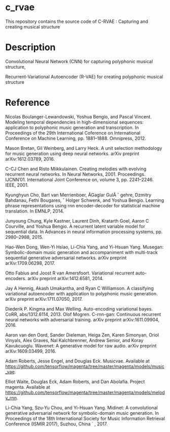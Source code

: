 # c_rvae
This repository contains the source code of C-RVAE : Capturing and creating musical structure

# Description

Convolutional Neural Network (CNN) for capturing polyphonic musical structure,

Recurrent-Variational Autoencoder (R-VAE) for creating polyphonic musical structure

# Reference
Nicolas Boulanger-Lewandowski, Yoshua Bengio, and Pascal Vincent. Modeling temporal dependencies
in high-dimensional sequences: application to polyphonic music generation and transcription.
In Proceedings of the 29th International Coference on International Conference on Machine
Learning, pp. 1881–1888. Omnipress, 2012.

Mason Bretan, Gil Weinberg, and Larry Heck. A unit selection methodology for music generation
using deep neural networks. arXiv preprint arXiv:1612.03789, 2016.

C-CJ Chen and Risto Miikkulainen. Creating melodies with evolving recurrent neural networks. In
Neural Networks, 2001. Proceedings. IJCNN’01. International Joint Conference on, volume 3, pp.
2241–2246. IEEE, 2001.

Kyunghyun Cho, Bart van Merrienboer, ÃGaglar GulÃ ˘ gehre, Dzmitry Bahdanau, Fethi Bougares, ˘
Holger Schwenk, and Yoshua Bengio. Learning phrase representations using rnn encoder-decoder
for statistical machine translation. In EMNLP, 2014.

Junyoung Chung, Kyle Kastner, Laurent Dinh, Kratarth Goel, Aaron C Courville, and Yoshua Bengio.
A recurrent latent variable model for sequential data. In Advances in neural information processing
systems, pp. 2980–2988, 2015.

Hao-Wen Dong, Wen-Yi Hsiao, Li-Chia Yang, and Yi-Hsuan Yang. Musegan: Symbolic-domain
music generation and accompaniment with multi-track sequential generative adversarial networks.
arXiv preprint arXiv:1709.06298, 2017.

Otto Fabius and Joost R van Amersfoort. Variational recurrent auto-encoders. arXiv preprint
arXiv:1412.6581, 2014.

Jay A Hennig, Akash Umakantha, and Ryan C Williamson. A classifying variational autoencoder
with application to polyphonic music generation. arXiv preprint arXiv:1711.07050, 2017.

Diederik P. Kingma and Max Welling. Auto-encoding variational bayes. CoRR, abs/1312.6114, 2013.
Olof Mogren. C-rnn-gan: Continuous recurrent neural networks with adversarial training. arXiv
preprint arXiv:1611.09904, 2016.

Aaron van den Oord, Sander Dieleman, Heiga Zen, Karen Simonyan, Oriol Vinyals, Alex Graves,
Nal Kalchbrenner, Andrew Senior, and Koray Kavukcuoglu. Wavenet: A generative model for raw
audio. arXiv preprint arXiv:1609.03499, 2016.

Adam Roberts, Jesse Engel, and Douglas Eck. Musicvae. Available at https://github.com/tensorflow/magenta/tree/master/magenta/models/music_vae.

Elliot Waite, Douglas Eck, Adam Roberts, and Dan Abolafia. Project magenta. Available
at https://github.com/tensorflow/magenta/tree/master/magenta/models/melody_rnn.

Li-Chia Yang, Szu-Yu Chou, and Yi-Hsuan Yang. Midinet: A convolutional generative adversarial
network for symbolic-domain music generation. In Proceedings of the 18th International Society
for Music Information Retrieval Conference (ISMIR 2017), Suzhou, China ´ , 2017.
